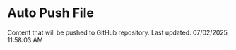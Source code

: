 # Auto Push File

Content that will be pushed to GitHub repository.
Last updated: 07/02/2025, 11:58:03 AM